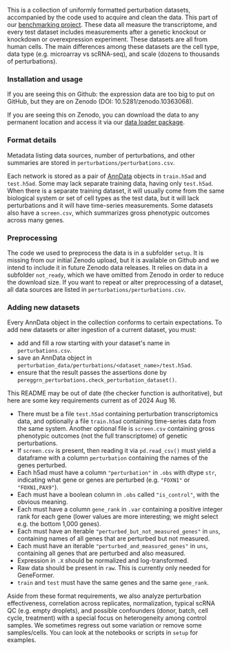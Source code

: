 
This is a collection of uniformly formatted perturbation datasets, accompanied by the code used to acquire and clean the data. This part of our [benchmarking project](https://github.com/ekernf01/perturbation_benchmarking). These data all measure the transcriptome, and every test dataset includes measurements after a genetic knockout or knockdown or overexpression experiment. These datasets are all from human cells. The main differences among these datasets are the cell type, data type (e.g. microarray vs scRNA-seq), and scale (dozens to thousands of perturbations). 

### Installation and usage

If you are seeing this on Github: the expression data are too big to put on GitHub, but they are on Zenodo (DOI: 10.5281/zenodo.10363068). 

If you are seeing this on Zenodo, you can download the data to any permanent location and access it via our [data loader package](https://github.com/ekernf01/pereggrn_perturbations). 

### Format details 

Metadata listing data sources, number of perturbations, and other summaries are stored in `perturbations/perturbations.csv`. 

Each network is stored as a pair of [AnnData](https://anndata.readthedocs.io/en/latest/index.html) objects in `train.h5ad` and `test.h5ad`. Some may lack separate training data, having only `test.h5ad`. When there is a separate training dataset, it will usually come from the same biological system or set of cell types as the test data, but it will lack perturbations and it will have time-series measurements. Some datasets also have a `screen.csv`, which summarizes gross phenotypic outcomes across many genes.

### Preprocessing

The code we used to preprocess the data is in a subfolder `setup`. It is missing from our initial Zenodo upload, but it is available on Github and we intend to include it in future Zenodo data releases. It relies on data in a subfolder `not_ready`, which we have omitted from Zenodo in order to reduce the download size. If you want to repeat or alter preprocessing of a dataset, all data sources are listed in `perturbations/perturbations.csv`. 

### Adding new datasets

Every AnnData object in the collection conforms to certain expectations. To add new datasets or alter ingestion of a current dataset, you must:

- add and fill a row starting with your dataset's name in `perturbations.csv`.
- save an AnnData object in `perturbation_data/perturbations/<dataset_name>/test.h5ad`.
- ensure that the result passes the assertions done by `pereggrn_perturbations.check_perturbation_dataset()`.

This README may be out of date (the checker function is authoritative), but here are some key requirements current as of 2024 Aug 16.

- There must be a file `test.h5ad` containing perturbation transcriptomics data, and optionally a file `train.h5ad` containing time-series data from the same system. Another optional file is `screen.csv` containing gross phenotypic outcomes (not the full transcriptome) of genetic perturbations.
- If `screen.csv` is present, then reading it via `pd.read_csv()` must yield a dataframe with a column `perturbation` containing the names of the genes perturbed. 
- Each h5ad must have a column `"perturbation"` in `.obs` with dtype `str`, indicating what gene or genes are perturbed (e.g. `"FOXN1"` or `"FOXN1,PAX9"`).
- Each must have a boolean column in `.obs` called `"is_control"`, with the obvious meaning.
- Each must have a column `gene_rank` in `.var` containing a positive integer rank for each gene (lower values are more interesting; we might select e.g. the bottom 1,000 genes). 
- Each must have an iterable `"perturbed_but_not_measured_genes"` in `uns`, containing names of all genes that are perturbed but not measured.
- Each must have an iterable `"perturbed_and_measured_genes"` in `uns`, containing all genes that are perturbed and also measured.
- Expression in `.X` should be normalized and log-transformed. 
- Raw data should be present in `raw`. This is currently only needed for GeneFormer.
- `train` and `test` must have the same genes and the same `gene_rank`.
 
Aside from these format requirements, we also analyze perturbation effectiveness, correlation across replicates, normalization, typical scRNA QC (e.g. empty droplets), and possible confounders (donor, batch, cell cycle, treatment) with a special focus on heterogeneity among control samples. We sometimes regress out some variation or remove some samples/cells. You can look at the notebooks or scripts in `setup` for examples. 